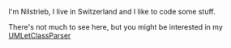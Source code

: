 I'm Nilstrieb, I live in Switzerland and I like to code some stuff.

There's not much to see here, but you might be interested in my [UMLetClassParser](https://github.com/Nilstrieb/UMLetClassParser)


<!--
**Nilstrieb/Nilstrieb** is a ✨ _special_ ✨ repository because its `README.md` (this file) appears on your GitHub profile.

Here are some ideas to get you started:

- 🔭 I’m currently working on ...
- 🌱 I’m currently learning ...
- 👯 I’m looking to collaborate on ...
- 🤔 I’m looking for help with ...
- 💬 Ask me about ...
- 📫 How to reach me: ...
- 😄 Pronouns: ...
- ⚡ Fun fact: ...
-->
